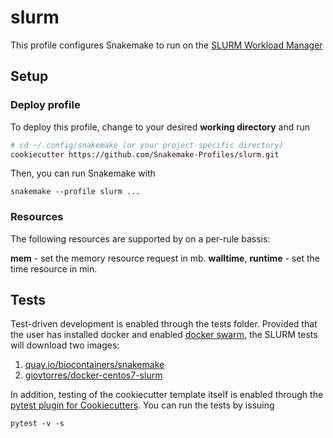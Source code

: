 # slurm

This profile configures Snakemake to run on the [SLURM Workload Manager](https://slurm.schedmd.com/)

## Setup

### Deploy profile

To deploy this profile, change to your desired **working directory** and run

```sh
# cd ~/.config/snakemake (or your project-specific directory)
cookiecutter https://github.com/Snakemake-Profiles/slurm.git
```

Then, you can run Snakemake with

	snakemake --profile slurm ...


### Resources

The following resources are supported by on a per-rule bassis:

**mem** - set the memory resource request in mb.
**walltime**, **runtime** - set the time resource in min.


## Tests

Test-driven development is enabled through the tests folder. Provided
that the user has installed docker and enabled [docker
swarm](https://docs.docker.com/engine/swarm/), the SLURM tests will
download two images:

1. [quay.io/biocontainers/snakemake](https://quay.io/repository/biocontainers/snakemake?tab=tags)
2. [giovtorres/docker-centos7-slurm](https://github.com/giovtorres/docker-centos7-slurm)

In addition, testing of the cookiecutter template itself is enabled
through the [pytest plugin for
Cookiecutters](https://github.com/hackebrot/pytest-cookies). You can
run the tests by issuing

	pytest -v -s
